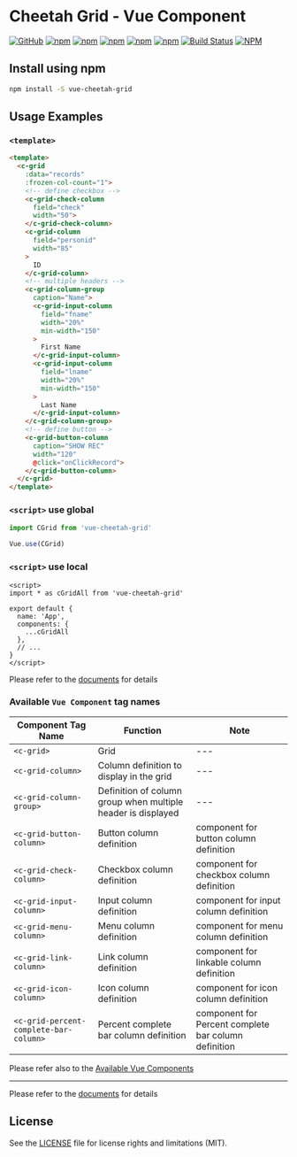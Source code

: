 # Cheetah Grid - Vue Component

[![GitHub](https://img.shields.io/github/license/future-architect/cheetah-grid.svg)](https://github.com/future-architect/cheetah-grid)
[![npm](https://img.shields.io/npm/v/vue-cheetah-grid.svg)](https://www.npmjs.com/package/vue-cheetah-grid)
[![npm](https://img.shields.io/npm/dw/vue-cheetah-grid.svg)](http://www.npmtrends.com/vue-cheetah-grid)
[![npm](https://img.shields.io/npm/dm/vue-cheetah-grid.svg)](http://www.npmtrends.com/vue-cheetah-grid)
[![npm](https://img.shields.io/npm/dy/vue-cheetah-grid.svg)](http://www.npmtrends.com/vue-cheetah-grid)
[![npm](https://img.shields.io/npm/dt/vue-cheetah-grid.svg)](http://www.npmtrends.com/vue-cheetah-grid)
[![Build Status](https://github.com/future-architect/cheetah-grid/workflows/CI/badge.svg?branch=master)](https://github.com/future-architect/cheetah-grid/actions?query=workflow%3ACI)
[![NPM](https://nodei.co/npm/vue-cheetah-grid.png?downloads=true&stars=true)](https://www.npmjs.com/package/vue-cheetah-grid)  

## Install using npm

```sh
npm install -S vue-cheetah-grid
```

## Usage Examples

### `<template>`

```html
<template>
  <c-grid
    :data="records"
    :frozen-col-count="1">
    <!-- define checkbox -->
    <c-grid-check-column
      field="check"
      width="50">
    </c-grid-check-column>
    <c-grid-column
      field="personid"
      width="85"
    >
      ID
    </c-grid-column>
    <!-- multiple headers -->
    <c-grid-column-group
      caption="Name">
      <c-grid-input-column
        field="fname"
        width="20%"
        min-width="150"
      >
        First Name
      </c-grid-input-column>
      <c-grid-input-column
        field="lname"
        width="20%"
        min-width="150"
      >
        Last Name
      </c-grid-input-column>
    </c-grid-column-group>
    <!-- define button -->
    <c-grid-button-column
      caption="SHOW REC"
      width="120"
      @click="onClickRecord">
    </c-grid-button-column>
  </c-grid>
</template>
```

### `<script>` use global

```js
import CGrid from 'vue-cheetah-grid'

Vue.use(CGrid)
```

### `<script>` use local

```vue
<script>
import * as cGridAll from 'vue-cheetah-grid'

export default {
  name: 'App',
  components: {
    ...cGridAll
  },
  // ...
}
</script>
```

Please refer to the [documents](https://future-architect.github.io/cheetah-grid/) for details

### Available `Vue Component` tag names

| Component Tag Name                     | Function                                                     | Note                                                 |
| -------------------------------------- | ------------------------------------------------------------ | ---------------------------------------------------- |
| `<c-grid>`                             | Grid                                                         | ---                                                  |
| `<c-grid-column>`                      | Column definition to display in the grid                     | ---                                                  |
| `<c-grid-column-group>`                | Definition of column group when multiple header is displayed | ---                                                  |
| `<c-grid-button-column>`               | Button column definition                                     | component for button column definition               |
| `<c-grid-check-column>`                | Checkbox column definition                                   | component for checkbox column definition             |
| `<c-grid-input-column>`                | Input column definition                                      | component for input column definition                |
| `<c-grid-menu-column>`                 | Menu column definition                                       | component for menu column definition                 |
| `<c-grid-link-column>`                 | Link column definition                                       | component for linkable column definition             |
| `<c-grid-icon-column>`                 | Icon column definition                                       | component for icon column definition                 |
| `<c-grid-percent-complete-bar-column>` | Percent complete bar column definition                       | component for Percent complete bar column definition |

Please refer also to the [Available Vue Components](https://future-architect.github.io/cheetah-grid/documents/api/vue/components/)

---

Please refer to the [documents](https://future-architect.github.io/cheetah-grid/) for details

## License

See the [LICENSE](LICENSE) file for license rights and limitations (MIT).
